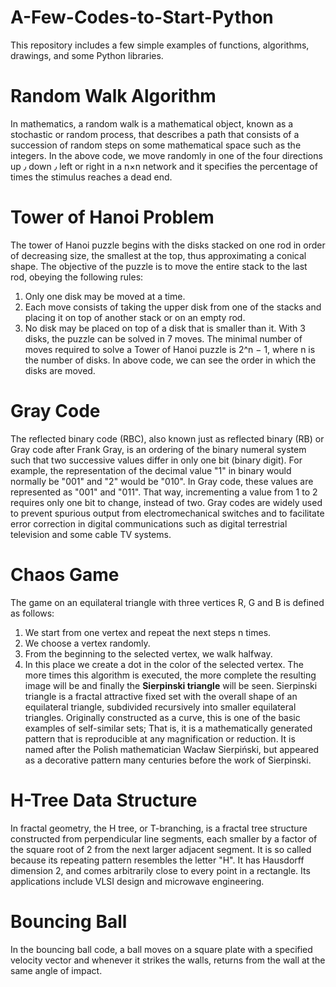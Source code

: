 # A-Few-Codes-to-Start-Python
This repository includes a few simple examples of functions, algorithms, drawings, and some Python libraries.


# Random Walk Algorithm
In mathematics, a random walk is a mathematical object, known as a stochastic or random process, that describes a path that consists of a succession of random steps on some mathematical space such as the integers.
In the above code, we move randomly in one of the four directions up ٫ down ٫ left or right in a n×n network and it specifies the percentage of times the stimulus reaches a dead end.


# Tower of Hanoi Problem
The tower of Hanoi puzzle begins with the disks stacked on one rod in order of decreasing size, the smallest at the top, thus approximating a conical shape. The objective of the puzzle is to move the entire stack to the last rod, obeying the following rules:
1. Only one disk may be moved at a time.
2. Each move consists of taking the upper disk from one of the stacks and placing it on top of another stack or on an empty rod.
3. No disk may be placed on top of a disk that is smaller than it.
With 3 disks, the puzzle can be solved in 7 moves. The minimal number of moves required to solve a Tower of Hanoi puzzle is 2^n − 1, where n is the number of disks. In above code, we can see the order in which the disks are moved.


# Gray Code
The reflected binary code (RBC), also known just as reflected binary (RB) or Gray code after Frank Gray, is an ordering of the binary numeral system such that two successive values differ in only one bit (binary digit).
For example, the representation of the decimal value "1" in binary would normally be "001" and "2" would be "010". In Gray code, these values are represented as "001" and "011". That way, incrementing a value from 1 to 2 requires only one bit to change, instead of two.
Gray codes are widely used to prevent spurious output from electromechanical switches and to facilitate error correction in digital communications such as digital terrestrial television and some cable TV systems.


# Chaos Game
The game on an equilateral triangle with three vertices R, G and B is defined as follows:
1. We start from one vertex and repeat the next steps n times.
2. We choose a vertex randomly.
3. From the beginning to the selected vertex, we walk halfway.
4. In this place we create a dot in the color of the selected vertex.
The more times this algorithm is executed, the more complete the resulting image will be and finally the **Sierpinski triangle** will be seen.
Sierpinski triangle is a fractal attractive fixed set with the overall shape of an equilateral triangle, subdivided recursively into smaller equilateral triangles. Originally constructed as a curve, this is one of the basic examples of self-similar sets; That is, it is a mathematically generated pattern that is reproducible at any magnification or reduction. It is named after the Polish mathematician Wacław Sierpiński, but appeared as a decorative pattern many centuries before the work of Sierpinski.


# H-Tree Data Structure
In fractal geometry, the H tree, or T-branching, is a fractal tree structure constructed from perpendicular line segments, each smaller by a factor of the square root of 2 from the next larger adjacent segment. It is so called because its repeating pattern resembles the letter "H". It has Hausdorff dimension 2, and comes arbitrarily close to every point in a rectangle. Its applications include VLSI design and microwave engineering.


# Bouncing Ball
In the bouncing ball code, a ball moves on a square plate with a specified velocity vector and whenever it strikes the walls, returns from the wall at the same angle of impact.
